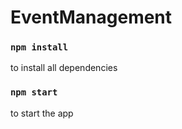 # EventManagement

### `npm install`
to install all dependencies


### `npm start`
to start the app

